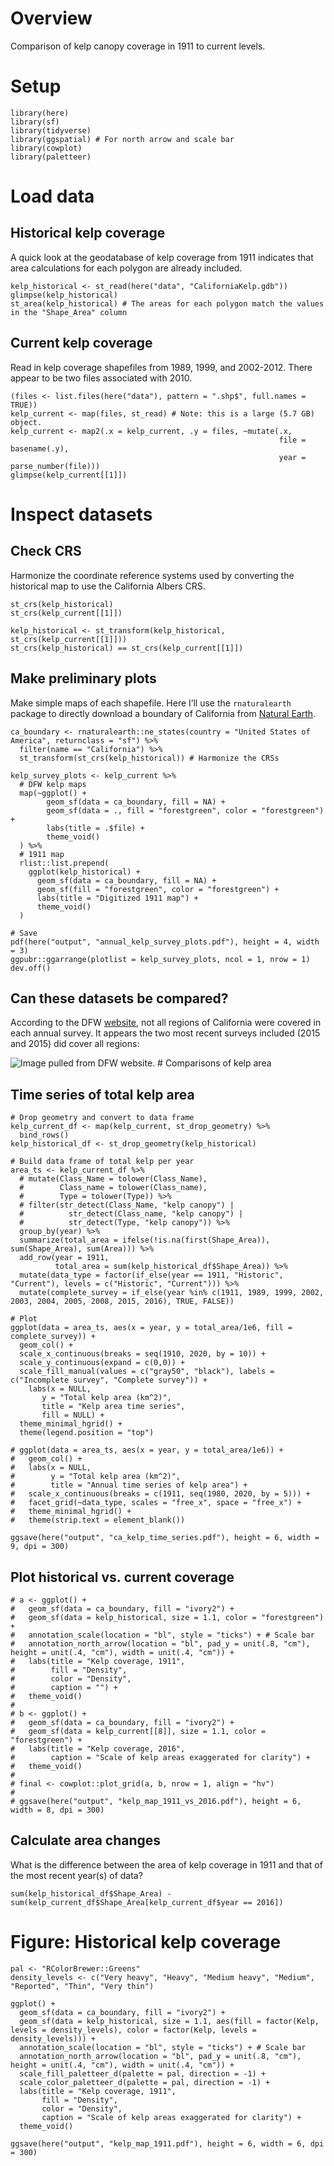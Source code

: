 Overview
========

Comparison of kelp canopy coverage in 1911 to current levels.

Setup
=====

    library(here)
    library(sf)
    library(tidyverse)
    library(ggspatial) # For north arrow and scale bar
    library(cowplot)
    library(paletteer)

Load data
=========

Historical kelp coverage
------------------------

A quick look at the geodatabase of kelp coverage from 1911 indicates
that area calculations for each polygon are already included.

    kelp_historical <- st_read(here("data", "CaliforniaKelp.gdb"))
    glimpse(kelp_historical)
    st_area(kelp_historical) # The areas for each polygon match the values in the "Shape_Area" column

Current kelp coverage
---------------------

Read in kelp coverage shapefiles from 1989, 1999, and 2002-2012. There
appear to be two files associated with 2010.

    (files <- list.files(here("data"), pattern = ".shp$", full.names = TRUE))
    kelp_current <- map(files, st_read) # Note: this is a large (5.7 GB) object.
    kelp_current <- map2(.x = kelp_current, .y = files, ~mutate(.x, 
                                                                file = basename(.y),
                                                                year = parse_number(file)))
    glimpse(kelp_current[[1]])

Inspect datasets
================

Check CRS
---------

Harmonize the coordinate reference systems used by converting the
historical map to use the California Albers CRS.

    st_crs(kelp_historical)
    st_crs(kelp_current[[1]])

    kelp_historical <- st_transform(kelp_historical, st_crs(kelp_current[[1]]))
    st_crs(kelp_historical) == st_crs(kelp_current[[1]])

Make preliminary plots
----------------------

Make simple maps of each shapefile. Here I’ll use the `rnaturalearth`
package to directly download a boundary of California from [Natural
Earth](https://www.naturalearthdata.com/).

    ca_boundary <- rnaturalearth::ne_states(country = "United States of America", returnclass = "sf") %>% 
      filter(name == "California") %>% 
      st_transform(st_crs(kelp_historical)) # Harmonize the CRSs

    kelp_survey_plots <- kelp_current %>% 
      # DFW kelp maps
      map(~ggplot() +
            geom_sf(data = ca_boundary, fill = NA) + 
            geom_sf(data = ., fill = "forestgreen", color = "forestgreen") +
            labs(title = .$file) +
            theme_void()
      ) %>% 
      # 1911 map
      rlist::list.prepend(
        ggplot(kelp_historical) +
          geom_sf(data = ca_boundary, fill = NA) + 
          geom_sf(fill = "forestgreen", color = "forestgreen") +
          labs(title = "Digitized 1911 map") +
          theme_void()
      )

    # Save
    pdf(here("output", "annual_kelp_survey_plots.pdf"), height = 4, width = 3)
    ggpubr::ggarrange(plotlist = kelp_survey_plots, ncol = 1, nrow = 1)
    dev.off()

Can these datasets be compared?
-------------------------------

According to the DFW
[website](https://wildlife.ca.gov/Conservation/Marine/Kelp/Aerial-Kelp-Surveys),
not all regions of California were covered in each annual survey. It
appears the two most recent surveys included (2015 and 2015) did cover
all regions:

![Image pulled from DFW website.](data/dfw_survey_plot_from_website.jpg)
\# Comparisons of kelp area

Time series of total kelp area
------------------------------

    # Drop geometry and convert to data frame
    kelp_current_df <- map(kelp_current, st_drop_geometry) %>% 
      bind_rows()
    kelp_historical_df <- st_drop_geometry(kelp_historical)

    # Build data frame of total kelp per year
    area_ts <- kelp_current_df %>% 
      # mutate(Class_Name = tolower(Class_Name),
      #        Class_name = tolower(Class_name),
      #        Type = tolower(Type)) %>% 
      # filter(str_detect(Class_Name, "kelp canopy") | 
      #          str_detect(Class_name, "kelp canopy") |
      #          str_detect(Type, "kelp canopy")) %>% 
      group_by(year) %>%
      summarize(total_area = ifelse(!is.na(first(Shape_Area)), sum(Shape_Area), sum(Area))) %>% 
      add_row(year = 1911, 
              total_area = sum(kelp_historical_df$Shape_Area)) %>% 
      mutate(data_type = factor(if_else(year == 1911, "Historic", "Current"), levels = c("Historic", "Current"))) %>% 
      mutate(complete_survey = if_else(year %in% c(1911, 1989, 1999, 2002, 2003, 2004, 2005, 2008, 2015, 2016), TRUE, FALSE))

    # Plot
    ggplot(data = area_ts, aes(x = year, y = total_area/1e6, fill = complete_survey)) +
      geom_col() +
      scale_x_continuous(breaks = seq(1910, 2020, by = 10)) +
      scale_y_continuous(expand = c(0,0)) +
      scale_fill_manual(values = c("gray50", "black"), labels = c("Incomplete survey", "Complete survey")) +
        labs(x = NULL,
           y = "Total kelp area (km^2)",
           title = "Kelp area time series",
           fill = NULL) +
      theme_minimal_hgrid() +
      theme(legend.position = "top")

    # ggplot(data = area_ts, aes(x = year, y = total_area/1e6)) +
    #   geom_col() +
    #   labs(x = NULL,
    #        y = "Total kelp area (km^2)",
    #        title = "Annual time series of kelp area") +
    #   scale_x_continuous(breaks = c(1911, seq(1980, 2020, by = 5))) +
    #   facet_grid(~data_type, scales = "free_x", space = "free_x") +
    #   theme_minimal_hgrid() +
    #   theme(strip.text = element_blank())

    ggsave(here("output", "ca_kelp_time_series.pdf"), height = 6, width = 9, dpi = 300)

Plot historical vs. current coverage
------------------------------------

    # a <- ggplot() +
    #   geom_sf(data = ca_boundary, fill = "ivory2") +
    #   geom_sf(data = kelp_historical, size = 1.1, color = "forestgreen") +
    #   annotation_scale(location = "bl", style = "ticks") + # Scale bar
    #   annotation_north_arrow(location = "bl", pad_y = unit(.8, "cm"), height = unit(.4, "cm"), width = unit(.4, "cm")) +
    #   labs(title = "Kelp coverage, 1911", 
    #        fill = "Density", 
    #        color = "Density",
    #        caption = "") +
    #   theme_void()
    # 
    # b <- ggplot() +
    #   geom_sf(data = ca_boundary, fill = "ivory2") +
    #   geom_sf(data = kelp_current[[8]], size = 1.1, color = "forestgreen") +
    #   labs(title = "Kelp coverage, 2016", 
    #        caption = "Scale of kelp areas exaggerated for clarity") +
    #   theme_void()
    # 
    # final <- cowplot::plot_grid(a, b, nrow = 1, align = "hv")
    # 
    # ggsave(here("output", "kelp_map_1911_vs_2016.pdf"), height = 6, width = 8, dpi = 300)

Calculate area changes
----------------------

What is the difference between the area of kelp coverage in 1911 and
that of the most recent year(s) of data?

    sum(kelp_historical_df$Shape_Area) -
    sum(kelp_current_df$Shape_Area[kelp_current_df$year == 2016])

Figure: Historical kelp coverage
================================

    pal <- "RColorBrewer::Greens"
    density_levels <- c("Very heavy", "Heavy", "Medium heavy", "Medium", "Reported", "Thin", "Very thin")

    ggplot() +
      geom_sf(data = ca_boundary, fill = "ivory2") +
      geom_sf(data = kelp_historical, size = 1.1, aes(fill = factor(Kelp, levels = density_levels), color = factor(Kelp, levels = density_levels))) +
      annotation_scale(location = "bl", style = "ticks") + # Scale bar
      annotation_north_arrow(location = "bl", pad_y = unit(.8, "cm"), height = unit(.4, "cm"), width = unit(.4, "cm")) +
      scale_fill_paletteer_d(palette = pal, direction = -1) +
      scale_color_paletteer_d(palette = pal, direction = -1) +
      labs(title = "Kelp coverage, 1911", 
           fill = "Density", 
           color = "Density",
           caption = "Scale of kelp areas exaggerated for clarity") +
      theme_void()

    ggsave(here("output", "kelp_map_1911.pdf"), height = 6, width = 6, dpi = 300)
